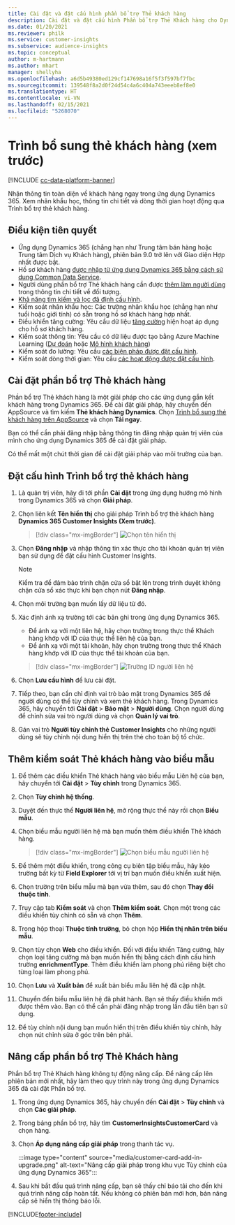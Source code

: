 ```yaml
---
title: Cài đặt và đặt cấu hình phần bổ trợ Thẻ khách hàng
description: Cài đặt và đặt cấu hình Phần bổ trợ Thẻ Khách hàng cho Dynamics 365 Customer Insights.
ms.date: 01/20/2021
ms.reviewer: philk
ms.service: customer-insights
ms.subservice: audience-insights
ms.topic: conceptual
author: m-hartmann
ms.author: mhart
manager: shellyha
ms.openlocfilehash: a6d5b49380ed129cf147698a16f5f3f597bf7fbc
ms.sourcegitcommit: 139548f8a2d0f24d54c4a6c404a743eeeb8ef8e0
ms.translationtype: HT
ms.contentlocale: vi-VN
ms.lasthandoff: 02/15/2021
ms.locfileid: "5268070"
---
```

# <a name="customer-card-add-in-preview"></a>Trình bổ sung thẻ khách hàng (xem trước)

[!INCLUDE [cc-data-platform-banner](../includes/cc-data-platform-banner.md)]

Nhận thông tin toàn diện về khách hàng ngay trong ứng dụng Dynamics 365. Xem nhân khẩu học, thông tin chi tiết và dòng thời gian hoạt động qua Trình bổ trợ thẻ khách hàng.

## <a name="prerequisites"></a>Điều kiện tiên quyết

- Ứng dụng Dynamics 365 (chẳng hạn như Trung tâm bán hàng hoặc Trung tâm Dịch vụ Khách hàng), phiên bản 9.0 trở lên với Giao diện Hợp nhất được bật.
- Hồ sơ khách hàng [được nhập từ ứng dụng Dynamics 365 bằng cách sử dụng Common Data Service](connect-power-query.md).
- Người dùng phần bổ trợ Thẻ khách hàng cần được [thêm làm người dùng](permissions.md) trong thông tin chi tiết về đối tượng.
- [Khả năng tìm kiếm và lọc đã định cấu hình](search-filter-index.md).
- Kiểm soát nhân khẩu học: Các trường nhân khẩu học (chẳng hạn như tuổi hoặc giới tính) có sẵn trong hồ sơ khách hàng hợp nhất.
- Điều khiển tăng cường: Yêu cầu dữ liệu [tăng cường](enrichment-hub.md) hiện hoạt áp dụng cho hồ sơ khách hàng.
- Kiểm soát thông tin: Yêu cầu có dữ liệu được tạo bằng Azure Machine Learning ([Dự đoán](predictions.md) hoặc [Mô hình khách hàng](custom-models.md))
- Kiểm soát đo lường: Yêu cầu [các biện pháp được đặt cấu hình](measures.md).
- Kiểm soát dòng thời gian: Yêu cầu [các hoạt động được đặt cấu hình](activities.md).

## <a name="install-the-customer-card-add-in"></a>Cài đặt phần bổ trợ Thẻ khách hàng

Phần bổ trợ Thẻ khách hàng là một giải pháp cho các ứng dụng gắn kết khách hàng trong Dynamics 365. Để cài đặt giải pháp, hãy chuyển đến AppSource và tìm kiếm **Thẻ khách hàng Dynamics**. Chọn [Trình bổ sung thẻ khách hàng trên AppSource](https://appsource.microsoft.com/product/dynamics-365/mscrm.dynamics_365_customer_insights_customer_card_addin?tab=Overview) và chọn **Tải ngay**.

Bạn có thể cần phải đăng nhập bằng thông tin đăng nhập quản trị viên của mình cho ứng dụng Dynamics 365 để cài đặt giải pháp.

Có thể mất một chút thời gian để cài đặt giải pháp vào môi trường của bạn.

## <a name="configure-the-customer-card-add-in"></a>Đặt cấu hình Trình bổ trợ thẻ khách hàng

1. Là quản trị viên, hãy đi tới phần **Cài đặt** trong ứng dụng hướng mô hình trong Dynamics 365 và chọn **Giải pháp**.

1. Chọn liên kết **Tên hiển thị** cho giải pháp Trình bổ trợ thẻ khách hàng **Dynamics 365 Customer Insights (Xem trước)**.

   > [!div class="mx-imgBorder"]
   > ![Chọn tên hiển thị](media/select-display-name.png "Chọn tên hiển thị")

1. Chọn **Đăng nhập** và nhập thông tin xác thực cho tài khoản quản trị viên bạn sử dụng để đặt cấu hình Customer Insights.

   > [!NOTE]
   > Kiểm tra để đảm bảo trình chặn cửa sổ bật lên trong trình duyệt không chặn cửa sổ xác thực khi bạn chọn nút **Đăng nhập**.

1. Chọn môi trường bạn muốn lấy dữ liệu từ đó.

1. Xác định ánh xạ trường tới các bản ghi trong ứng dụng Dynamics 365.
   - Để ánh xạ với một liên hệ, hãy chọn trường trong thực thể Khách hàng khớp với ID của thực thể liên hệ của bạn.
   - Để ánh xạ với một tài khoản, hãy chọn trường trong thực thể Khách hàng khớp với ID của thực thể tài khoản của bạn.

   > [!div class="mx-imgBorder"]
   > ![Trường ID người liên hệ](media/contact-id-field.png "Trường ID người liên hệ")

1. Chọn **Lưu cấu hình** để lưu cài đặt.

1. Tiếp theo, bạn cần chỉ định vai trò bảo mật trong Dynamics 365 để người dùng có thể tùy chỉnh và xem thẻ khách hàng. Trong Dynamics 365, hãy chuyển tới **Cài đặt** > **Bảo mật** > **Người dùng**. Chọn người dùng để chỉnh sửa vai trò người dùng và chọn **Quản lý vai trò**.

1. Gán vai trò **Người tùy chỉnh thẻ Customer Insights** cho những người dùng sẽ tùy chỉnh nội dung hiển thị trên thẻ cho toàn bộ tổ chức.

## <a name="add-customer-card-controls-to-forms"></a>Thêm kiểm soát Thẻ khách hàng vào biểu mẫu
  
1. Để thêm các điều khiển Thẻ khách hàng vào biểu mẫu Liên hệ của bạn, hãy chuyển tới **Cài đặt** > **Tùy chỉnh** trong Dynamics 365.

1. Chọn **Tùy chỉnh hệ thống**.

1. Duyệt đến thực thể **Người liên hệ**, mở rộng thực thể này rồi chọn **Biểu mẫu**.

1. Chọn biểu mẫu người liên hệ mà bạn muốn thêm điều khiển Thẻ khách hàng.

    > [!div class="mx-imgBorder"]
    > ![Chọn biểu mẫu người liên hệ](media/contact-active-forms.png "Chọn biểu mẫu người liên hệ")

1. Để thêm một điều khiển, trong công cụ biên tập biểu mẫu, hãy kéo trường bất kỳ từ **Field Explorer** tới vị trí bạn muốn điều khiển xuất hiện.

1. Chọn trường trên biểu mẫu mà bạn vừa thêm, sau đó chọn **Thay đổi thuộc tính**.

1. Truy cập tab **Kiểm soát** và chọn **Thêm kiểm soát**. Chọn một trong các điều khiển tùy chỉnh có sẵn và chọn **Thêm**.

1. Trong hộp thoại **Thuộc tính trường**, bỏ chọn hộp **Hiển thị nhãn trên biểu mẫu**.

1. Chọn tùy chọn **Web** cho điều khiển. Đối với điều khiển Tăng cường, hãy chọn loại tăng cường mà bạn muốn hiển thị bằng cách định cấu hình trường **enrichmentType**. Thêm điều khiển làm phong phú riêng biệt cho từng loại làm phong phú.

1. Chọn **Lưu** và **Xuất bản** để xuất bản biểu mẫu liên hệ đã cập nhật.

1. Chuyển đến biểu mẫu liên hệ đã phát hành. Bạn sẽ thấy điều khiển mới được thêm vào. Bạn có thể cần phải đăng nhập trong lần đầu tiên bạn sử dụng.

1. Để tùy chỉnh nội dung bạn muốn hiển thị trên điều khiển tùy chỉnh, hãy chọn nút chỉnh sửa ở góc trên bên phải.

## <a name="upgrade-customer-card-add-in"></a>Nâng cấp phần bổ trợ Thẻ Khách hàng
Phần bổ trợ Thẻ Khách hàng không tự động nâng cấp. Để nâng cấp lên phiên bản mới nhất, hãy làm theo quy trình này trong ứng dụng Dynamics 365 đã cài đặt Phần bổ trợ.

1. Trong ứng dụng Dynamics 365, hãy chuyển đến **Cài đặt** > **Tùy chỉnh** và chọn **Các giải pháp**.

1. Trong bảng phần bổ trợ, hãy tìm **CustomerInsightsCustomerCard** và chọn hàng.

1. Chọn **Áp dụng nâng cấp giải pháp** trong thanh tác vụ.

   :::image type="content" source="media/customer-card-add-in-upgrade.png" alt-text="Nâng cấp giải pháp trong khu vực Tùy chỉnh của ứng dụng Dynamics 365":::

1. Sau khi bắt đầu quá trình nâng cấp, bạn sẽ thấy chỉ báo tải cho đến khi quá trình nâng cấp hoàn tất. Nếu không có phiên bản mới hơn, bản nâng cấp sẽ hiển thị thông báo lỗi.


[!INCLUDE[footer-include](../includes/footer-banner.md)]